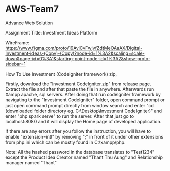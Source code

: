 # AWS-Team7
Advance Web Solution

Assignment Title: Investment Ideas Platform

WireFrame: https://www.figma.com/proto/19AviCvFwjvfZdtMeOAaAX/Digital-Investment-ideas-(Copy)-(Copy)?node-id=1%3A2&scaling=scale-down&page-id=0%3A1&starting-point-node-id=1%3A2&show-proto-sidebar=1

How To Use Investment (CodeIgniter framework) zip,

Firstly, download the "Investment CodeIgniter.zip" from release page. Extract the file and after that paste the file in anywhere. Afterwards run Xampp apache, sql servers. After doing that run codeIgniter framework by navigating to the "Investment CodeIgniter" folder, open command prompt or just open command prompt directly from window search and enter "cd (downloaded folder directory eg. C:\Desktop\Investment CodeIgniter)" and enter "php spark serve" to run the server. After that just go to localhost:8080 and it will display the Home page of developed application.

If there are any errors after you follow the instruction, you will have to enable "extension=intl" by removing ";" in front of it under other extensions from php.ini which can be mostly found in C:\xampp\php\.

Note: All the hashed password in the database translates to "Test1234" except the Product Idea Creator named "Thant Thu Aung" and Relationship manager named "Thant"

